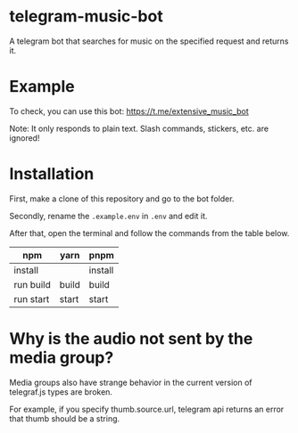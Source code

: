 # telegram-music-bot
A telegram bot that searches for music on the specified request and returns it.

# Example
To check, you can use this bot: https://t.me/extensive_music_bot

Note: It only responds to plain text. Slash commands, stickers, etc. are ignored!

# Installation
First, make a clone of this repository and go to the bot folder.

Secondly, rename the ```.example.env``` in ```.env``` and edit it.

After that, open the terminal and follow the commands from the table below.

|     npm     | yarn | pnpm |
|     ---     | ---- | ---- |
|   install   |      | install |
|  run build  | build | build |
|  run start  | start | start |

# Why is the audio not sent by the media group?
Media groups also have strange behavior in the current version of telegraf.js types are broken.

For example, if you specify thumb.source.url, telegram api returns an error that thumb should be a string.
